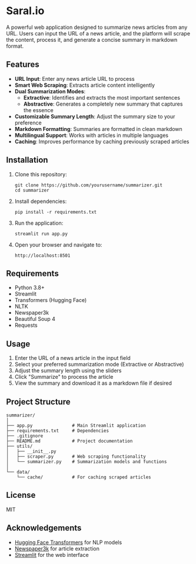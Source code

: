 # Saral.io

A powerful web application designed to summarize news articles from any URL. Users can input the URL of a news article, and the platform will scrape the content, process it, and generate a concise summary in markdown format.

## Features

- **URL Input**: Enter any news article URL to process
- **Smart Web Scraping**: Extracts article content intelligently
- **Dual Summarization Modes**:
  - **Extractive**: Identifies and extracts the most important sentences
  - **Abstractive**: Generates a completely new summary that captures the essence
- **Customizable Summary Length**: Adjust the summary size to your preference
- **Markdown Formatting**: Summaries are formatted in clean markdown
- **Multilingual Support**: Works with articles in multiple languages
- **Caching**: Improves performance by caching previously scraped articles

## Installation

1. Clone this repository:

   ```
   git clone https://github.com/yourusername/summarizer.git
   cd summarizer
   ```

2. Install dependencies:

   ```
   pip install -r requirements.txt
   ```

3. Run the application:

   ```
   streamlit run app.py
   ```

4. Open your browser and navigate to:
   ```
   http://localhost:8501
   ```

## Requirements

- Python 3.8+
- Streamlit
- Transformers (Hugging Face)
- NLTK
- Newspaper3k
- Beautiful Soup 4
- Requests

## Usage

1. Enter the URL of a news article in the input field
2. Select your preferred summarization mode (Extractive or Abstractive)
3. Adjust the summary length using the sliders
4. Click "Summarize" to process the article
5. View the summary and download it as a markdown file if desired

## Project Structure

```
summarizer/
│
├── app.py               # Main Streamlit application
├── requirements.txt     # Dependencies
├── .gitignore
├── README.md            # Project documentation
├── utils/
│   ├── __init__.py
│   ├── scraper.py       # Web scraping functionality
│   └── summarizer.py    # Summarization models and functions
│
└── data/
    └── cache/           # For caching scraped articles
```

## License

MIT

## Acknowledgements

- [Hugging Face Transformers](https://huggingface.co/transformers/) for NLP models
- [Newspaper3k](https://newspaper.readthedocs.io/) for article extraction
- [Streamlit](https://streamlit.io/) for the web interface
